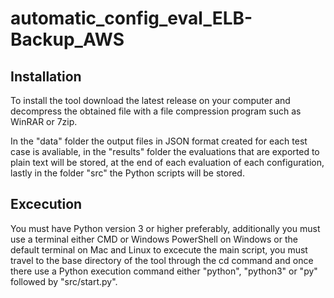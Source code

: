 # automatic_config_eval_ELB-Backup_AWS

## Installation

To install the tool download the latest release on your computer and decompress the obtained file with a file compression program such as WinRAR or 7zip.

In the "data" folder the output files in JSON format created for each test case is avaliable, in the "results" folder the evaluations that are exported to plain text will be stored, at the end of each evaluation of each configuration, lastly in the folder "src" the Python scripts will be stored.

## Excecution

You must have Python version 3 or higher preferably, additionally you must use a terminal either CMD or Windows PowerShell on Windows or the default terminal on Mac and Linux to excecute the main script, you must travel to the base directory of the tool through the cd command and once there use a Python execution command either "python", "python3" or "py" followed by "src/start.py".
